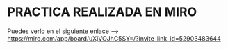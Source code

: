 # PRACTICA REALIZADA EN MIRO

Puedes verlo en el siguiente enlace --> https://miro.com/app/board/uXjVOJhC5SY=/?invite_link_id=52903483644
